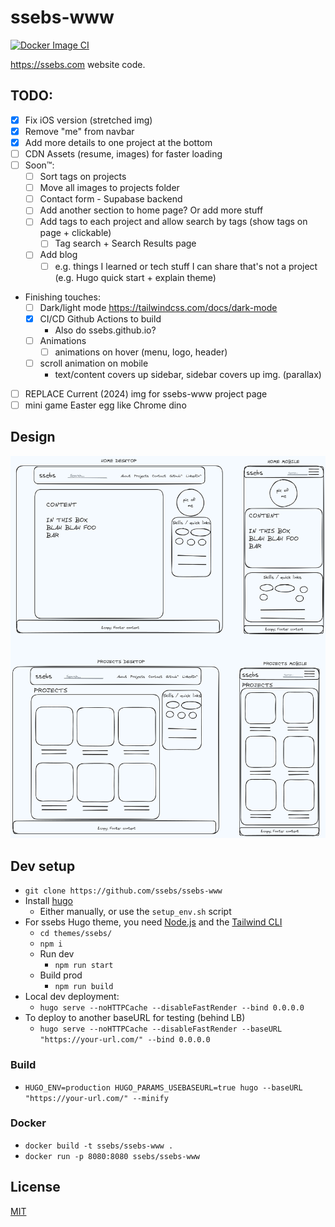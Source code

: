 # ssebs-www
[![Docker Image CI](https://github.com/ssebs/ssebs-www/actions/workflows/docker-image.yml/badge.svg)](https://github.com/ssebs/ssebs-www/actions/workflows/docker-image.yml)

https://ssebs.com website code. 

## TODO:
- [x] Fix iOS version (stretched img)
- [x] Remove "me" from navbar
- [x] Add more details to one project at the bottom
- [ ] CDN Assets (resume, images) for faster loading
- [ ] Soon™️:
  - [ ] Sort tags on projects
  - [ ] Move all images to projects folder
  - [ ] Contact form - Supabase backend
  - [ ] Add another section to home page? Or add more stuff
  - [ ] Add tags to each project and allow search by tags (show tags on page + clickable)
    - [ ] Tag search + Search Results page
  - [ ] Add blog
    - [ ] e.g. things I learned or tech stuff I can share that's not a project (e.g. Hugo quick start + explain theme)
- Finishing touches:
  - [ ] Dark/light mode https://tailwindcss.com/docs/dark-mode
  - [x] CI/CD Github Actions to build
    - Also do ssebs.github.io?
  - [ ] Animations
    - [ ] animations on hover (menu, logo, header)
  - [ ] scroll animation on mobile
    - text/content covers up sidebar, sidebar covers up img. (parallax)
- [ ] REPLACE Current (2024) img for ssebs-www project page
- [ ] mini game Easter egg like Chrome dino

## Design
![home](.excalidraw.png)

## Dev setup
- `git clone https://github.com/ssebs/ssebs-www`
- Install [hugo](https://gohugo.io/)
  - Either manually, or use the `setup_env.sh` script
- For ssebs Hugo theme, you need [Node.js](https://nodejs.org/en/download/package-manager) and the [Tailwind CLI](https://tailwindcss.com/docs/installation)
  - `cd themes/ssebs/`
  - `npm i`
  - Run dev
    - `npm run start`
  - Build prod
    - `npm run build`
- Local dev deployment:
  - `hugo serve --noHTTPCache --disableFastRender --bind 0.0.0.0`
- To deploy to another baseURL for testing (behind LB)
  - `hugo serve --noHTTPCache --disableFastRender --baseURL "https://your-url.com/" --bind 0.0.0.0`

### Build
- `HUGO_ENV=production HUGO_PARAMS_USEBASEURL=true hugo --baseURL "https://your-url.com/" --minify`

### Docker
- `docker build -t ssebs/ssebs-www .`
- `docker run -p 8080:8080 ssebs/ssebs-www`

## License
[MIT](./LICENSE)
